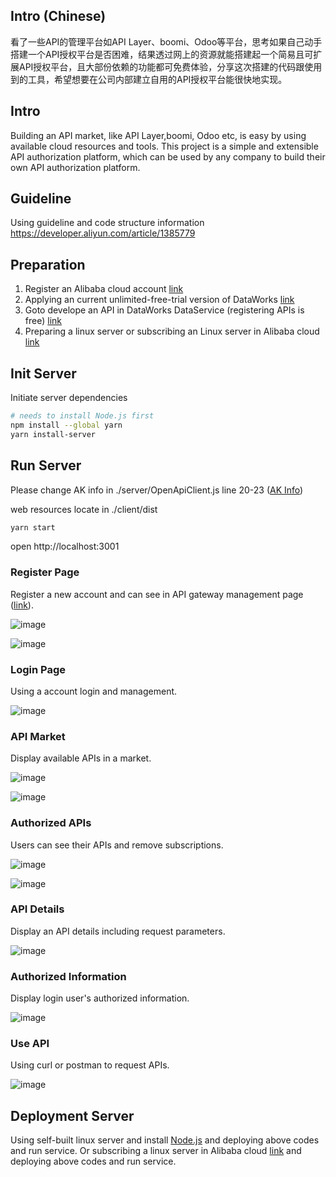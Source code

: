 ## Intro (Chinese)
看了一些API的管理平台如API Layer、boomi、Odoo等平台，思考如果自己动手搭建一个API授权平台是否困难，结果透过网上的资源就能搭建起一个简易且可扩展API授权平台，且大部份依赖的功能都可免费体验，分享这次搭建的代码跟使用到的工具，希望想要在公司内部建立自用的API授权平台能很快地实现。

## Intro
Building an API market, like API Layer,boomi, Odoo etc, is easy by using available cloud resources and tools. This project is a simple and extensible API authorization platform, which can be used by any company to build their own API authorization platform.

## Guideline

Using guideline and code structure information 
https://developer.aliyun.com/article/1385779

## Preparation

1. Register an Alibaba cloud account [link](https://account.aliyun.com/register/qr_register.htm)
2. Applying an current unlimited-free-trial version of DataWorks [link](https://www.aliyun.com/product/bigdata/ide)
3. Goto develope an API in DataWorks DataService (registering APIs is free) [link](https://ds-cn-shanghai.data.aliyun.com/)
4. Preparing a linux server or subscribing an Linux server in Alibaba cloud [link](https://help.aliyun.com/zh/ecs/use-cases/deploy-a-node-js-environment-on-a-centos-7-instance)


## Init Server

Initiate server dependencies

```bash
# needs to install Node.js first
npm install --global yarn
yarn install-server
```

## Run Server

Please change AK info in ./server/OpenApiClient.js line 20-23 ([AK Info](https://ram.console.aliyun.com/manage/ak))

web resources locate in ./client/dist

```bash
yarn start
```

open http://localhost:3001


### Register Page

Register a new account and can see in API gateway management page ([link](https://apigateway.console.aliyun.com/#/cn-shanghai/apps/list)).

![image](https://ucc.alicdn.com/pic/developer-ecology/ahad7yzn7h66m_4cf82f77822744aaa6c982580a3ab32e.png)

![image](https://ucc.alicdn.com/pic/developer-ecology/ahad7yzn7h66m_24d67fd835bb4f308f5390f38f083b41.png)

### Login Page

Using a account login and management.

![image](https://ucc.alicdn.com/pic/developer-ecology/ahad7yzn7h66m_277e8cd3051e40cd931a7c0065f8fe40.png)


### API Market

Display available APIs in a market.

![image](https://ucc.alicdn.com/pic/developer-ecology/ahad7yzn7h66m_b3707135b43c418aa4a50f4d18da18ff.png)

![image](https://ucc.alicdn.com/pic/developer-ecology/ahad7yzn7h66m_d89ead56ca724d6dbb4757e9ca18a926.png)

### Authorized APIs

Users can see their APIs and remove subscriptions.

![image](https://ucc.alicdn.com/pic/developer-ecology/ahad7yzn7h66m_a3a7e91dfbf84420a0ae25ede2d7db8d.png)


![image](https://ucc.alicdn.com/pic/developer-ecology/ahad7yzn7h66m_2a109a921dcd4320a1c58823bc970e1b.png)

### API Details

Display an API details including request parameters.

![image](https://ucc.alicdn.com/pic/developer-ecology/ahad7yzn7h66m_cf5e3db60cbf418e8d7622a6c64b45ed.png)

### Authorized Information

Display login user's authorized information.

![image](https://ucc.alicdn.com/pic/developer-ecology/ahad7yzn7h66m_35566d8989474441ae96c56a90070107.png)

### Use API

Using curl or postman to request APIs.

![image](https://ucc.alicdn.com/pic/developer-ecology/ahad7yzn7h66m_5bf3c1fc689d423ca87e4ca1981e02c8.png)

## Deployment Server

Using self-built linux server and install [Node.js](https://nodejs.org/en/download/package-manager) and deploying above codes and run service.
Or subscribing a linux server in Alibaba cloud [link](https://help.aliyun.com/zh/ecs/use-cases/deploy-a-node-js-environment-on-a-centos-7-instance) and deploying above codes and run service.



